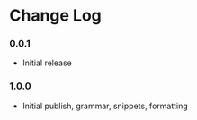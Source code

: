 # Change Log

### 0.0.1

- Initial release

### 1.0.0

- Initial publish, grammar, snippets, formatting